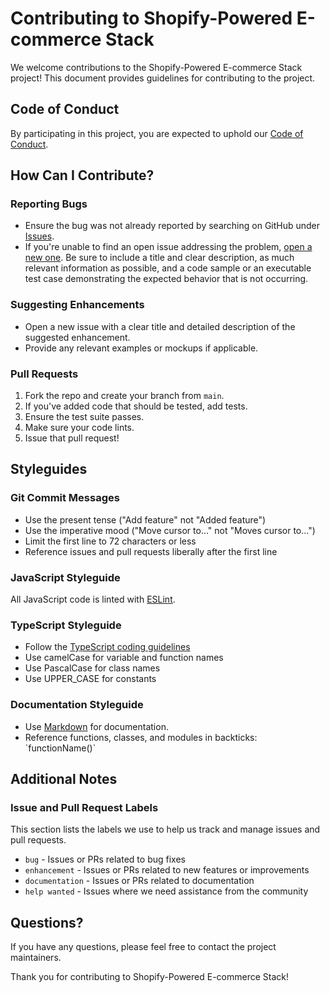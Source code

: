 # Contributing to Shopify-Powered E-commerce Stack

We welcome contributions to the Shopify-Powered E-commerce Stack project! This document provides guidelines for contributing to the project.

## Code of Conduct

By participating in this project, you are expected to uphold our [Code of Conduct](CODE_OF_CONDUCT.md).

## How Can I Contribute?

### Reporting Bugs

- Ensure the bug was not already reported by searching on GitHub under [Issues](https://github.com/yourusername/shopify-powered-stack/issues).
- If you're unable to find an open issue addressing the problem, [open a new one](https://github.com/yourusername/shopify-powered-stack/issues/new). Be sure to include a title and clear description, as much relevant information as possible, and a code sample or an executable test case demonstrating the expected behavior that is not occurring.

### Suggesting Enhancements

- Open a new issue with a clear title and detailed description of the suggested enhancement.
- Provide any relevant examples or mockups if applicable.

### Pull Requests

1. Fork the repo and create your branch from `main`.
2. If you've added code that should be tested, add tests.
3. Ensure the test suite passes.
4. Make sure your code lints.
5. Issue that pull request!

## Styleguides

### Git Commit Messages

- Use the present tense ("Add feature" not "Added feature")
- Use the imperative mood ("Move cursor to..." not "Moves cursor to...")
- Limit the first line to 72 characters or less
- Reference issues and pull requests liberally after the first line

### JavaScript Styleguide

All JavaScript code is linted with [ESLint](https://eslint.org/).

### TypeScript Styleguide

- Follow the [TypeScript coding guidelines](https://github.com/Microsoft/TypeScript/wiki/Coding-guidelines)
- Use camelCase for variable and function names
- Use PascalCase for class names
- Use UPPER_CASE for constants

### Documentation Styleguide

- Use [Markdown](https://daringfireball.net/projects/markdown/) for documentation.
- Reference functions, classes, and modules in backticks: \`functionName()\`

## Additional Notes

### Issue and Pull Request Labels

This section lists the labels we use to help us track and manage issues and pull requests.

* `bug` - Issues or PRs related to bug fixes
* `enhancement` - Issues or PRs related to new features or improvements
* `documentation` - Issues or PRs related to documentation
* `help wanted` - Issues where we need assistance from the community

## Questions?

If you have any questions, please feel free to contact the project maintainers.

Thank you for contributing to Shopify-Powered E-commerce Stack!
